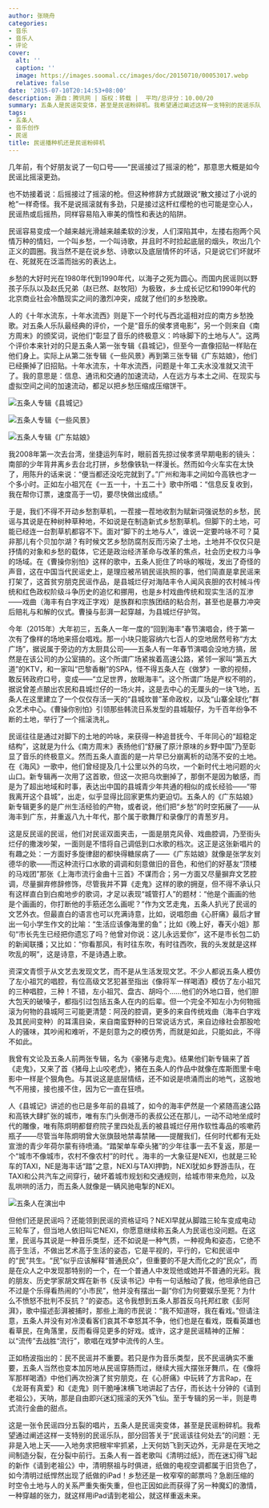 ```yaml
---
author: 张晓舟
categories:
- 音乐
- 音乐人
- 评论
cover:
  alt: ''
  caption: ''
  image: https://images.soomal.cc/images/doc/20150710/00053017.webp
  relative: false
date: '2015-07-10T20:14:53+08:00'
description: 源自：腾讯网 | 版权：转载 |  平均/总评分：10.00/20
summary: 五条人是民谣突变体，甚至是民谣粉碎机。我希望通过阐述这样一支特别的民谣乐队，部分回答关于“民谣该往何处去”的问题：无非是入地上天――入地务求把根牢牢抓紧，上天何妨飞到天边外，无非是在天地之间制造分裂，在分裂中前行。
tags:
- 五条人
- 音乐创作
- 民谣
title: 民谣播种机还是民谣粉碎机
---
```


几年前，有个好朋友说了一句口号――“民谣接过了摇滚的枪”，那意思大概是如今民谣比摇滚更劲。

也不妨接着说：后摇接过了摇滚的枪。但这种修辞方式就跟说“散文接过了小说的枪”一样奇怪。我不是说摇滚就有多劲，只是接过这杆红缨枪的也可能是空心人，民谣热或后摇热，同样容易陷入审美的惰性和表达的陷阱。

民谣容易变成一个越来越光滑越来越柔软的沙发，人们深陷其中，左搂右抱两个风情万种的情妇，一个叫乡愁，一个叫诗歌，并且时不时捡起底层的烟头，吹出几个正义的圆圈。我当然不是在说乡愁、诗歌以及底层情怀的坏话，只是说它们坏就坏在、死就死在泛滥而拙劣的表达上。

乡愁的大好时光在1980年代到1990年代，以海子之死为圆心。而国内民谣则以野孩子乐队以及赵氏兄弟（赵已然、赵牧阳）为极致，乡土成长记忆和1990年代的北京商业社会冷酷现实之间的激烈冲突，成就了他们的乡愁挽歌。

人的《十年水流东，十年水流西》则是下一个时代与西北遥相对应的南方乡愁挽歌。对五条人乐队最经典的评价，一个是“音乐的侯孝贤电影”，另一个则来自《南方周末》的颁奖词，说他们“彰显了音乐的终极意义：吟咏脚下的土地与人”。这两个评价本来针对的只是五条人第一张专辑《县城记》，但至今一直像招贴一样贴在他们身上。实际上从第二张专辑《一些风景》再到第三张专辑《广东姑娘》，他们已经撕掉了旧招贴。十年水流东，十年水流西，问题是十年工夫水没准就又流干了。我的意思是：信息、通讯和交通的加速流动，人在远方与本土之间、在现实与虚拟空间之间的加速流动，都足以把乡愁压缩成压缩饼干。

![五条人专辑《县城记》](https://images.soomal.cc/images/doc/20150710/00053015.webp)




![五条人专辑《一些风景》](https://images.soomal.cc/images/doc/20150710/00053016.webp)




![五条人专辑《广东姑娘》](https://images.soomal.cc/images/doc/20150524/00051857.webp)





我2008年第一次去台湾，坐捷运列车时，眼前首先掠过侯孝贤早期电影的镜头：南部的少年背井离乡去台北打拼，乡愁像铁轨一样漫长。然而如今火车实在太快了，用陈升的话来说：“便当都还没吃完就到了。”广州和海丰之间如今高铁也才一个多小时。正如左小祖咒在《一五一十，十五二十》歌中所唱：“信息反复收到，我在帮你订票，速度高于一切，要尽快做出成绩。”

于是，我们不得不开动乡愁割草机，一茬接一茬地收割为赋新词强说愁的乡愁，民谣与其说是在种树种草种地，不如说是在制造新式乡愁割草机。但脚下的土地，可能已经连一台割草机都容不下。面对“脚下的土地与人”，谁说一定要吟咏不可？莫非那儿有个贝加尔湖？有时候文艺乡愁防腐剂反而污染了土地，土地并不仅仅只是抒情的对象和乡愁的载体，它还是政治经济革命与改革的焦点，社会历史权力斗争的场域。在《曹操你别怕》这样的歌中，五条人扼住了吟咏的喉咙，发出了奇怪的声音，这在中国当代民谣史上，是理应被吊销民谣执照的事，他们简直是拿民谣来打架了，这首贫穷朋克民谣作品，是县城烂仔对海陆丰令人闻风丧胆的农村械斗传统和红色政权阶级斗争历史的追忆和挪用，也是乡村戏曲传统和现实生活的互渗――戏曲（海丰有白字戏正字戏）是族群和宗族团结的粘合剂，甚至也是暴力冲突后赔礼与和解的仪式。曹操与彭湃一起穿越，为县城烂仔护驾。

今年（2015年）大年初三，五条人一年一度的“回到海丰”春节演唱会，终于第一次有了像样的场地来搭台唱戏。那一小块只能容纳六七百人的空地居然号称“方太广场”，据说属于旁边的方太厨具公司――五条人有一年春节演唱会没地方搞，居然是在该公司的办公室搞的。这个所谓广场紧挨着高速公路，紧邻一家叫“第五大道”的KTV，和一家叫“巴黎香榭”的SPA，怪不得五条人在《做梦》一歌的视频，敢反转政府口号，变成――“立足世界，放眼海丰”。这个所谓广场是产权不明的，据说曾差点酿出农民和县城烂仔的一场火并，这是去中心的无厘头的一块飞地，五条人在这里建立了一个仅仅存活一天的“县城坎普”革命政权，以及“山寨全球化”群众艺术中心。《曹操你别怕》引领那些韩流日系发型的县城靓仔，为千百年纷争不断的土地，举行了一个摇滚洗礼。

民谣往往是通过对脚下的土地的吟咏，来获得一种追昔抚今、千年同心的“超稳定结构”，这就是为什么《南方周末》表扬他们“舒展了原汁原味的乡野中国”乃至彰显了音乐的终极意义。然而五条人直面的是一片早已分崩离析的动荡不安的土地。在《海风》一歌中，他们曾经提及几十公里以外的乌坎，一个新时代土地问题的火山口。新专辑再一次用了这首歌，但这一次把乌坎删掉了，那倒不是因为敏感，而是为了超出地域和时事，表达出中国的县城青少年共通的相似的成长经验――“带我离开这个县城”，出走，似乎显得比回家更焦灼更迫切。五条人的《广东姑娘》新专辑更多的是广州生活经验的产物，或者说，他们把“乡愁”的时空拓展了――从海丰到广东，并重返八九十年代，那个属于歌舞厅和录像厅的青葱岁月。

这是反民谣的民谣，他们对民谣双面夹击，一面是朋克风骨、戏曲腔调，乃至街头烂仔的撒泼吵架，一面则是不惜将自己调低到口水歌的档次。这正是这张新唱片的有趣之处：一方面好多旋律甜的都快得糖尿病了――《广东姑娘》就像是张学友刘德华的歌――而这种流行口水歌的调调和刻意做旧的音色，和他们的好基友“顶楼的马戏团”那张《上海市流行金曲十三首》不谋而合；另一方面又尽量摒弃文艺腔调，尽量摒弃修辞修饰，尽管我并不算《走鬼》这样的歌的拥趸，但不得不承认只有这样直白到白痴地步的歌词，才足以表现“城管打人”的题材：“他是个画画的他是个画画的，你打断他的手筋还怎么画呢？”作为文艺走鬼，五条人扒光了民谣的文艺外衣。但最直白的语言也可以充满诗意，比如，说唱怨曲《心肝痛》最后才冒出一句小学生作文的比喻：“生活应该像海里的鱼”；比如《晚上好，春天小姐》那句“市长先生已经把你遗忘了吗？他曾对你说：这儿永远爱你”，这不是市长包二奶的新闻联播；又比如：“你看那风，有时往东吹，有时往西吹，我的头发就是这样吹乱的啊”，这是诗意，不是诗遇上歌。

资深文青惯于从文艺去发现文艺，而不是从生活发现文艺。不少人都说五条人模仿了左小祖咒的唱腔，有位高级文艺犯甚至指出《像将军一样喝酒》模仿了左小祖咒的三种唱腔，三种！不错，左小祖咒、盘古、胡吗个……他们的外地口音，他们胆大包天的破嗓子，都指引过包括五条人在内的后辈。但一个完全不知左小为何物摇滚为何物的县城阿三可能更清楚：阿茂的腔调，更多的来自传统戏曲（海丰白字戏及其民间变种）的耳濡目染，来自南蛮野种的日常说话方式，来自边缘社会那股呛人的骚味，其吵闹和难听，不是刻意为之的模仿秀，而就是如此，只能如此，不得不如此。

我曾有文论及五条人前两张专辑，名为《豪猪与走鬼》。结果他们新专辑来了首《走鬼》，又来了首《猪母上山咬老虎》，猪在五条人的作品中就像在库斯图里卡电影中一样是个狠角色。与其说这是底层情结，还不如说是喷涌而出的地气，这股地气不用接，接也接不住，因为它一直在狂喷。

人《县城记》讲述的也已是多年前的县城了，如今的海丰俨然是一个紧随高速公路和高铁大肆扩张的城市，唯有东门头倒港币的表叔公还在那儿，一动不动地坐成时代的雕像，唯有陈炯明都督府院子里四处乱丢的被县城烂仔用作软性毒品的咳嗽药瓶子――尽管当年陈炯明曾大张旗鼓地禁毒禁赌――提醒我们，任何时代都有无处宣泄的青少年荷尔蒙有待喷涌。“踏架单车牵头猪”的少年往事一去不复返，那是一个“城市不像城市，农村不像农村”的时代 。海丰的一大象征是NEXI，也就是三轮车的TAXI，NE是海丰话“踏”之意，NEXI与TAXI押韵，NEXI犹如乡野游击队，在TAXI和公共汽车之间穿行，破坏着城市规划和交通规则，给城市带来危险，以及乱哄哄的活力，而五条人就像是一辆风驰电掣的NEXI。

![五条人在演出中](https://images.soomal.cc/images/doc/20150710/00053017.webp)





但他们还是民谣吗？还能领到民谣的资格证吗？NEXI早就从脚踏三轮车变成电动三轮车了，但当地人依旧叫它NEXI，你愿意继续称五条人为民谣也没问题。在这里，民谣与其说是一种音乐类型，还不如说是一种气质，一种视角和姿态，它绝不高于生活，不做出艺术高于生活的姿态，它是平视的，平行的，它和民谣中的“民”共生。“民”似乎应该解释“普通民众”，但重要的不是大而化之的“民众”，而是在众人之中发现那特别的一个，在一个普通人中发现他或她并不普通的光彩。我的朋友、历史学家胡文辉在新书《反读书记》中有一句话触动了我，他坦承他自己不过是个乐得看热闹的“小市民”，他并没有摆出一副“你们为何要娱乐至死？为什么不愤怒不批判不反抗？”的姿态。这令我想到五条人那首反乌托邦红歌《彭阿湃》，歌中描述彭湃被捕时，那些上海的市民说：“我不知道呀，我在看戏。”但请注意，五条人并没有对冷漠看客们哀其不幸怒其不争，他们也是在看戏，既看英雄也看草民，在角落里，反而看得见更多的好戏。或许，这才是民谣精神的正解：以“流传”去战胜“流行”，歌唱在戏梦中流传的人生。

正如杨波指出的：民不民谣并不重要。若只是作为音乐类型，民不民谣确实不重要，五条人当然也变本加厉地从民谣穿肠而过，继续大摇大摆张牙舞爪，在《像将军那样喝酒》中他们再次扮演了贫穷朋克，在《心肝痛》中玩转了方言Rap，在《龙哥有真爱》和《走鬼》则干脆唾沫横飞地讲起了古仔，而长达十分钟的《请到老祖公》，天呐，那是自由即兴迷幻摇滚的天外飞仙。至于专辑的另一半，则是粤式流行金曲的甜点。

这是一张令民谣四分五裂的唱片，五条人是民谣突变体，甚至是民谣粉碎机。我希望通过阐述这样一支特别的民谣乐队，部分回答关于“民谣该往何处去”的问题：无非是入地上天――入地务求把根牢牢抓紧，上天何妨飞到天边外，无非是在天地之间制造分裂，在分裂中前行。五条人有一首老歌叫《清明过纸》，而在迷幻得飞起的新作《请到老祖公》中，清明祭祖与时俱进，纸做的电视空调都属于旧货色了，如今清明过纸悍然出现了纸做的iPad！乡愁还是一枚窄窄的邮票吗？急剧压缩的时空令土地与人的关系严重失衡失重，但也正因如此而获得了另一种魔幻的激情，一种穿越的张力，就这样用iPad请到老祖公，就这样重返未来。